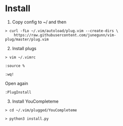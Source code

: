 # Install 

1. Copy config to ~/  and then 
```
> curl -fLo ~/.vim/autoload/plug.vim --create-dirs \
    https://raw.githubusercontent.com/junegunn/vim-plug/master/plug.vim
```

2. Install plugs
```
> vim ~/.vimrc

:source %

:wq!
```
Open again
```
:PlugInstall
```
3. Install YouCompleteme
```
> cd ~/.vim/plugged/YouCompleteme

> python3 install.py
```


